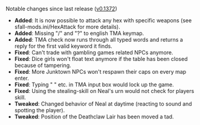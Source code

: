 Notable changes since last release ([v0.1372](https://github.com/rotators/Fo1in2/releases/tag/v0.1372))
- **Added**: It is now possible to attack any hex with specific weapons (see sfall-mods.ini/HexAttack for more details).
- **Added**: Missing "/" and "?" to english TMA keymap.
- **Added**: TMA check now runs through all typed words and returns a reply for the first valid keyword it finds.
- **Fixed**: Can't trade with gambling games related NPCs anymore.
- **Fixed**: Dice girls won't float text anymore if the table has been closed because of tampering.
- **Fixed**: More Junktown NPCs won't respawn their caps on every map enter.
- **Fixed**: Typing "  " etc. in TMA input box would lock up the game.
- **Fixed**: Using the stealing-skill on Neal's urn would not check for players skill.
- **Tweaked**: Changed behavior of Neal at daytime (reacting to sound and spotting the player).
- **Tweaked**: Position of the Deathclaw Lair has been moved a tad.
